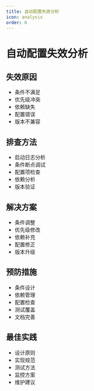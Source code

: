 ```yaml
---
title: 自动配置失效分析
icon: analysis
order: 6
---
```


# 自动配置失效分析

## 失效原因
- 条件不满足
- 优先级冲突
- 依赖缺失
- 配置错误
- 版本不兼容

## 排查方法
- 启动日志分析
- 条件断点调试
- 配置项检查
- 依赖分析
- 版本验证

## 解决方案
- 条件调整
- 优先级修改
- 依赖补充
- 配置修正
- 版本升级

## 预防措施
- 条件设计
- 依赖管理
- 配置检查
- 测试覆盖
- 文档完善

## 最佳实践
- 设计原则
- 实现规范
- 测试方法
- 监控方案
- 维护建议

